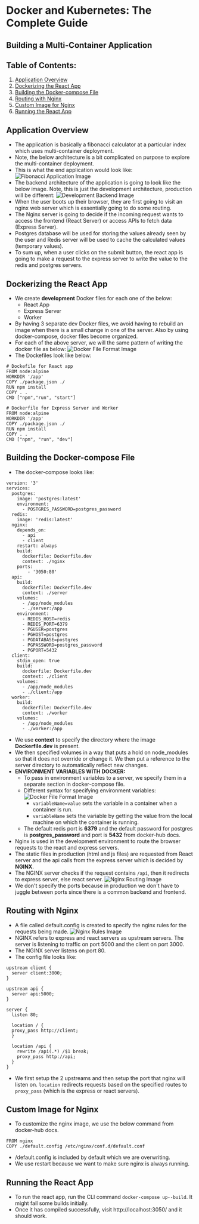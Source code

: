 # Docker and Kubernetes: The Complete Guide
## Building a Multi-Container Application

## Table of Contents:
1. [Application Overview](#ApplicationOverview)
2. [Dockerizing the React App](#DockerizingReactApp)
3. [Building the Docker-compose File](#DockerComposeFileReactApp)
4. [Routing with Nginx](#NginxRouting)
5. [Custom Image for Nginx](#CustomImageNginx)
6. [Running the React App](#RunningReactApp)

## Application Overview <a name="ApplicationOverview"></a>

- The application is basically a fibonacci calculator at a particular index which uses multi-container deployment.
- Note, the below architecture is a bit complicated on purpose to explore the multi-container deployment.
- This is what the end application would look like:
![Fibonacci Application Image](./Images/fibonacciAppImage8.png)
- The backend architecture of the application is going to look like the below image. Note, this is just the development architecture, production will be different:
![Development Backend Image](./Images/devBackEndImage8.png)
- When the user boots up their browser, they are first going to visit an nginx web server which is essentially going to do some routing.
- The Nginx server is going to decide if the incoming request wants to access the frontend (React Server) or access APIs to fetch data (Express Server).
- Postgres database will be used for storing the values already seen by the user and Redis server will be used to cache the calculated values (temporary values).
- To sum up, when a user clicks on the submit button, the react app is going to make a request to the express server to write the value to the redis and postgres servers.

## Dockerizing the React App <a name="DockerizingReactApp"></a>

- We create **development** Docker files for each one of the below:
    - React App
    - Express Server
    - Worker
- By having 3 separate dev Docker files, we avoid having to rebuild an image when there is a small change in one of the server. Also by using docker-compose, docker files become organized.
- For each of the above server, we will the same pattern of writing the docker file as below:
![Docker File Format Image](./Images/dockerFileFormatImage8.png)
- The Dockefiles look like below:
```
# Dockefile for React app
FROM node:alpine
WORKDIR '/app'
COPY ./package.json ./
RUN npm install
COPY . .
CMD ["npm","run", "start"]

# Dockerfile for Express Server and Worker
FROM node:alpine
WORKDIR '/app'
COPY ./package.json ./
RUN npm install
COPY . .
CMD ["npm", "run", "dev"]
```
## Building the Docker-compose File <a name="DockerComposeFileReactApp"></a>
- The docker-compose looks like:
```
version: '3'
services:
  postgres:
    image: 'postgres:latest'
    environment:
      - POSTGRES_PASSWORD=postgres_password
  redis:
    image: 'redis:latest'
  nginx:
    depends_on:
      - api
      - client
    restart: always
    build:
      dockerfile: Dockerfile.dev
      context: ./nginx
    ports:
        - '3050:80'
  api:
    build:
      dockerfile: Dockerfile.dev
      context: ./server
    volumes:
      - /app/node_modules
      - ./server:/app
    environment:
      - REDIS_HOST=redis
      - REDIS_PORT=6379
      - PGUSER=postgres
      - PGHOST=postgres
      - PGDATABASE=postgres
      - PGPASSWORD=postgres_password
      - PGPORT=5432
  client:
    stdin_open: true
    build:
      dockerfile: Dockerfile.dev
      context: ./client
    volumes:
      - /app/node_modules
      - ./client:/app
  worker:
    build:
      dockerfile: Dockerfile.dev
      context: ./worker
    volumes:
      - /app/node_modules
      - ./worker:/app

```
- We use **context** to specify the directory where the image **Dockerfile.dev** is present.
- We then specified volumes in a way that puts a hold on node_modules so that it does not override or change it. We then put a reference to the server directory to automatically reflect new changes.
- **ENVIRONMENT VARIABLES WITH DOCKER:**
    - To pass in environment variables to a server, we specify them in a separate section in docker-compose file.
    - Different syntax for specifying environment variables:
    ![Docker File Format Image](./Images/envVariablesSyntaxImage8.png)
        - `variableName=value` sets the variable in a container when a container is run.
        - `variableName` sets the variable by getting the value from the local machine on which the container is running.
    - The default redis port is **6379** and the default password for postgres is **postgres_password** and port is **5432** from docker-hub docs.
- Nginx is used in the development environment to route the browser requests to the react and express servers.
- The static files in production (html and js files) are requested from React server and the api calls from the express server which is decided by **NGINX**.
- The NGINX server checks if the request contains `/api`, then it redirects to express server, else react server.
![Nginx Routing Image](./Images/nginxRoutingImage8.png)
- We don't specify the ports because in production we don't have to juggle between ports since there is a common backend and frontend.

## Routing with Nginx <a name="NginxRouting"></a>
- A file called default.config is created to specify the nginx rules for the requests being made.
![Nginx Rules Image](./Images/nginxRulesImage8.png)
- NGINX refers to express and react servers as upstream servers. The server is listening to traffic on port 5000 and the client on port 3000.
- The NGINX server listens on port 80.
- The config file looks like:
```
upstream client {
  server client:3000;
}

upstream api {
  server api:5000;
}

server {
  listen 80;

  location / {
  proxy_pass http://client;
  }

  location /api {
    rewrite /api(.*) /$1 break;
    proxy_pass http://api;
  }
}
```
- We first setup the 2 upstreams and then setup the port that nginx will listen on. `location` redirects requests based on the specified routes to `proxy_pass` (which is the express or react servers).

## Custom Image for Nginx <a name="CustomImageNginx"></a>
- To customize the nginx image, we use the below command from docker-hub docs.
```
FROM nginx
COPY ./default.config /etc/nginx/conf.d/default.conf
```
- /default.config is included by default which we are overwriting.
- We use restart because we want to make sure nginx is always running.

## Running the React App <a name="RunningReactApp"></a>
- To run the react app, run the CLI command `docker-compose up--build`. It might fail some builds initially.
- Once it has compiled successfully, visit http://localhost:3050/ and it should work.
